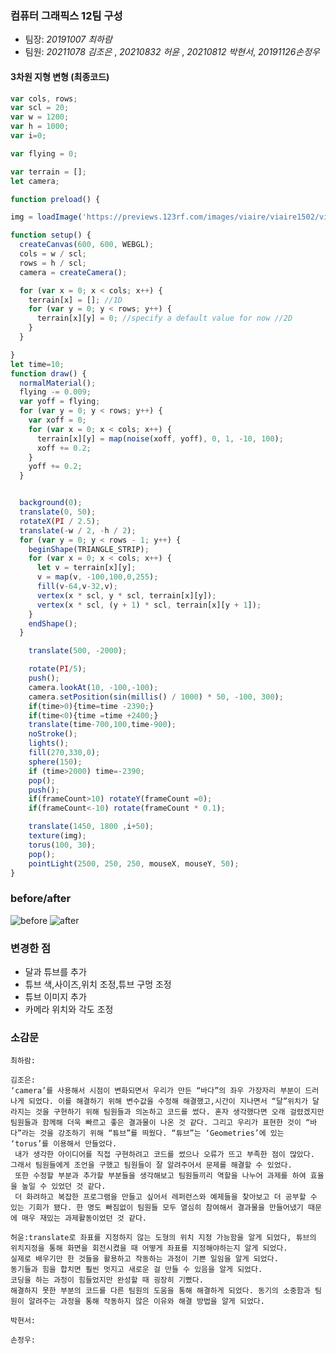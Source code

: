 ### 컴퓨터 그래픽스 12팀 구성
* 팀장: _20191007 최하람_
* 팀원: _20211078 김조은_ , _20210832 허윤_ , _20210812 박현서_,  _20191126손정우_

#### 3차원 지형 변형 (최종코드)

```p5.js
var cols, rows;
var scl = 20;
var w = 1200; 
var h = 1000;
var i=0;

var flying = 0;

var terrain = [];
let camera;

function preload() {

img = loadImage('https://previews.123rf.com/images/viaire/viaire1502/viaire150200005/36643763-modelo-lindo-con-los-corazones-fresas-y-flores.jpg');}

function setup() {
  createCanvas(600, 600, WEBGL);
  cols = w / scl;
  rows = h / scl;
  camera = createCamera();

  for (var x = 0; x < cols; x++) {
    terrain[x] = []; //1D
    for (var y = 0; y < rows; y++) {
      terrain[x][y] = 0; //specify a default value for now //2D
    }
  }

}
let time=10;
function draw() {
  normalMaterial();
  flying -= 0.009;
  var yoff = flying;
  for (var y = 0; y < rows; y++) {
    var xoff = 0;
    for (var x = 0; x < cols; x++) {
      terrain[x][y] = map(noise(xoff, yoff), 0, 1, -10, 100);
      xoff += 0.2;
    }
    yoff += 0.2;
  }


  background(0);
  translate(0, 50);
  rotateX(PI / 2.5);
  translate(-w / 2, -h / 2);
  for (var y = 0; y < rows - 1; y++) {
    beginShape(TRIANGLE_STRIP);
    for (var x = 0; x < cols; x++) {
      let v = terrain[x][y];
      v = map(v, -100,100,0,255);
      fill(v-64,v-32,v);
      vertex(x * scl, y * scl, terrain[x][y]);
      vertex(x * scl, (y + 1) * scl, terrain[x][y + 1]);
    }
    endShape();
  }

    translate(500, -2000);

    rotate(PI/5);
    push();
    camera.lookAt(10, -100,-100);
    camera.setPosition(sin(millis() / 1000) * 50, -100, 300);
    if(time>0){time=time -2390;}
    if(time<0){time =time +2400;}
    translate(time-700,100,time-900);
    noStroke();
    lights();
    fill(270,330,0);
    sphere(150);
    if (time>2000) time=-2390;
    pop();
    push();
    if(frameCount>10) rotateY(frameCount =0);
    if(frameCount<-10) rotate(frameCount * 0.1);

    translate(1450, 1800 ,i+50);
    texture(img);
    torus(100, 30);
    pop();
    pointLight(2500, 250, 250, mouseX, mouseY, 50);
}
```
### before/after
![before](https://user-images.githubusercontent.com/50861700/161380645-49ca05a4-97f4-41b4-960c-ed5db20f9ccc.gif)   ![after](https://user-images.githubusercontent.com/50861700/161380650-4cde1d61-baa7-4f62-8ccb-01495354e62f.gif)   




### 변경한 점

* 달과 튜브를 추가
* 튜브 색,사이즈,위치 조정,튜브 구멍 조정
* 튜브 이미지 추가
* 카메라 위치와 각도 조정


### 소감문
```
최하람:
```
```
김조은:
‘camera’를 사용해서 시점이 변화되면서 우리가 만든 “바다”의 좌우 가장자리 부분이 드러나게 되었다. 이를 해결하기 위해 변수값을 수정해 해결했고,시간이 지나면서 “달”위치가 달라지는 것을 구현하기 위해 팀원들과 의논하고 코드를 썼다. 혼자 생각했다면 오래 걸렸겠지만 팀원들과 함께해 더욱 빠르고 좋은 결과물이 나온 것 같다. 그리고 우리가 표현한 것이 “바다”라는 것을 강조하기 위해 “튜브”를 띄웠다. “튜브”는 ‘Geometries’에 있는 ‘torus’를 이용해서 만들었다.
 내가 생각한 아이디어를 직접 구현하려고 코드를 썼으나 오류가 뜨고 부족한 점이 많았다. 그래서 팀원들에게 조언을 구했고 팀원들이 잘 알려주어서 문제를 해결할 수 있었다. 
 또한 수정할 부분과 추가할 부분들을 생각해보고 팀원들끼리 역할을 나누어 과제를 하여 효율을 높일 수 있었던 것 같다. 
 더 화려하고 복잡한 프로그램을 만들고 싶어서 레퍼런스와 예제들을 찾아보고 더 공부할 수 있는 기회가 됐다. 한 명도 빠짐없이 팀원들 모두 열심히 참여해서 결과물을 만들어냈기 때문에 매우 재밌는 과제활동이었던 것 같다.
 ```
 ```
허윤:translate로 좌표를 지정하지 않는 도형의 위치 지정 가능함을 알게 되었다, 튜브의 위치지정을 통해 화면을 회전시켰을 때 어떻게 좌표를 지정해야하는지 알게 되었다.
실제로 배우기만 한 것들을 활용하고 작동하는 과정이 기쁜 일임을 알게 되었다.
동기들과 힘을 합치면 훨씬 멋지고 새로운 걸 만들 수 있음을 알게 되었다.
코딩을 하는 과정이 힘들었지만 완성할 때 굉장히 기뻤다.
해결하지 못한 부분의 코드를 다른 팀원의 도움을 통해 해결하게 되었다. 동기의 소중함과 팀원이 알려주는 과정을 통해 작동하지 않은 이유와 해결 방법을 알게 되었다.
```
```
박현서:
```
```
손정우:
```




